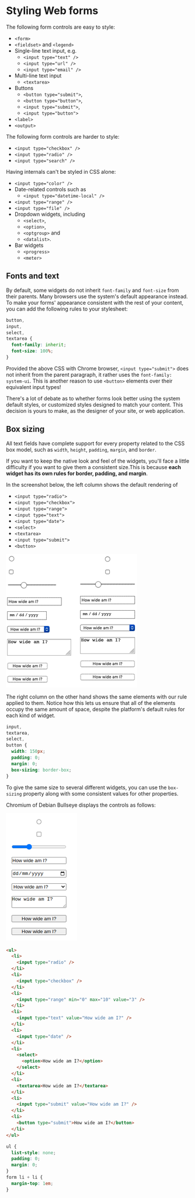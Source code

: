 # Styling Web forms

The following form controls are easy to style:

- `<form>`
- `<fieldset>` and `<legend>`
- Single-line text input, e.g.
  - `<input type="text" />`
  - `<input type="url" />`
  - `<input type="email" />`
- Multi-line text input
  - `<textarea>`
- Buttons
  - `<button type="submit">`,
  - `<button type="button">`,
  - `<input type="submit">`,
  - `<input type="button">`
- `<label>`
- `<output>`

The following form controls are harder to style:

- `<input type="checkbox" />`
- `<input type="radio" />`
- `<input type="search" />`

Having internals can't be styled in CSS alone:

- `<input type="color" />`
- Date-related controls such as
  - `<input type="datetime-local" />`
- `<input type="range" />`
- `<input type="file" />`
- Dropdown widgets, including
  - `<select>`,
  - `<option>`,
  - `<optgroup>` and
  - `<datalist>`.
- Bar widgets
  - `<progress>`
  - `<meter>`

## Fonts and text

By default, some widgets do not inherit `font-family` and `font-size` from their parents. Many browsers use the system's default appearance instead. To make your forms' appearance consistent with the rest of your content, you can add the following rules to your stylesheet:

```css
button,
input,
select,
textarea {
  font-family: inherit;
  font-size: 100%;
}
```

Provided the above CSS with Chrome browser, `<input type="submit">` does not inherit from the parent paragraph, it rather uses the `font-family: system-ui`. This is another reason to use `<button>` elements over their equivalent input types!

There's a lot of debate as to whether forms look better using the system default styles, or customized styles designed to match your content. This decision is yours to make, as the designer of your site, or web application.

## Box sizing

All text fields have complete support for every property related to the CSS box model, such as `width`, `height`, `padding`, `margin`, and `border`.

If you want to keep the native look and feel of the widgets, you'll face a little difficulty if you want to give them a consistent size.This is because **each widget has its own rules for border, padding, and margin**.

In the screenshot below, the left column shows the default rendering of

- `<input type="radio">`
- `<input type="checkbox">`
- `<input type="range">`
- `<input type="text">`
- `<input type="date">`
- `<select>`
- `<textarea>`
- `<input type="submit">`
- `<button>`

![box model](./boxmodel.png)

The right column on the other hand shows the same elements with our rule applied to them. Notice how this lets us ensure that all of the elements occupy the same amount of space, despite the platform's default rules for each kind of widget.

```css
input,
textarea,
select,
button {
  width: 150px;
  padding: 0;
  margin: 0;
  box-sizing: border-box;
}
```

To give the same size to several different widgets, you can use the `box-sizing` property along with some consistent values for other properties.

Chromium of Debian Bullseye displays the controls as follows:

![box debian](./box-debian.png)

```html
<ul>
  <li>
    <input type="radio" />
  </li>
  <li>
    <input type="checkbox" />
  </li>
  <li>
    <input type="range" min="0" max="10" value="3" />
  </li>
  <li>
    <input type="text" value="How wide am I?" />
  </li>
  <li>
    <input type="date" />
  </li>
  <li>
    <select>
      <option>How wide am I?</option>
    </select>
  </li>
  <li>
    <textarea>How wide am I?</textarea>
  </li>
  <li>
    <input type="submit" value="How wide am I?" />
  </li>
  <li>
    <button type="submit">How wide am I?</button>
  </li>
</ul>
```

```css
ul {
  list-style: none;
  padding: 0;
  margin: 0;
}
form li + li {
  margin-top: 1em;
}
```

